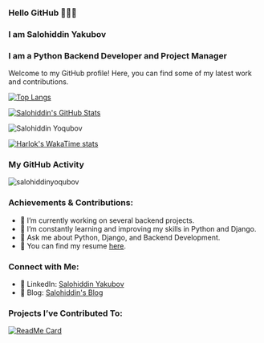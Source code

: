 ### Hello GitHub 👋👋👋

### I am Salohiddin Yakubov 
### I am a Python Backend Developer and Project Manager 

Welcome to my GitHub profile! Here, you can find some of my latest work and contributions.

[website]: https://github.com/salohiddinyoqubov

[![Top Langs](https://github-readme-stats.vercel.app/api/top-langs/?username=salohiddinyoqubov&layout=compact&theme=radical&title_color=0366d6)](https://github.com/anuraghazra/github-readme-stats)

[![Salohiddin's GitHub Stats](https://github-readme-stats.vercel.app/api?username=salohiddinyoqubov&count_private=true&include_all_commits&show_icons=true&theme=radical&title_color=0366d6)](https://github.com/anuraghazra/github-readme-stats)

<p align="left"> <img src="https://komarev.com/ghpvc/?username=salohiddinyoqubov&color=brightgreen" alt="Salohiddin Yoqubov"/> </p>

[![Harlok's WakaTime stats](https://github-readme-stats.vercel.app/api/wakatime?username=salohiddinyoqubov)](https://github.com/salohiddinyoqubov/github-readme-stats)

### My GitHub Activity
<p><img align="center" src="https://github-readme-streak-stats.herokuapp.com/?user=salohiddinyoqubov&theme=radical" alt="salohiddinyoqubov" /></p>

### Achievements & Contributions:
- 🔭 I’m currently working on several backend projects.
- 🌱 I’m constantly learning and improving my skills in Python and Django.
- 💬 Ask me about Python, Django, and Backend Development.
- 📄 You can find my resume [here](https://github.com/salohiddinyoqubov).

### Connect with Me:
- 💼 LinkedIn: [Salohiddin Yakubov](https://www.linkedin.com/in/salohiddinyoqubov/)
- 📝 Blog: [Salohiddin's Blog](https://salohiddinyoqubov.com/blog)

### Projects I’ve Contributed To:
[![ReadMe Card](https://github-readme-stats.vercel.app/api/pin/?username=salohiddinyoqubov&repo=your-repository-name&theme=radical)](https://github.com/salohiddinyoqubov/your-repository-name)
